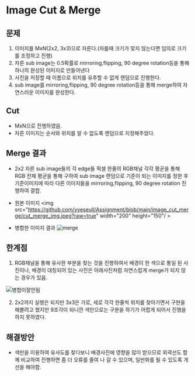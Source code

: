 # Image Cut & Merge

## 문제
1. 이미지를 MxN(2x2, 3x3)으로 자른다.(자를때 크기가 맞지 않는다면 임의로 크기를 조정하고 진행)
2. 자른 sub image는 0.5확률로 mirroring,flipping, 90 degree rotation등을 통해 하나의 완성된 이미지로 만들어낸다
3. 사진을 저장할 때 이름으로 위치를 유추할 수 없게 랜덤으로 진행한다.
4. sub image를 mirroring,flipping, 90 degree rotation등을 통해 merge하여 자연스러운 이미지를 완성한다. 

## Cut 
- MxN으로 진행하였음. 
- 자른 이미지는 순서와 위치를 알 수 없도록 랜덤으로 지정해주었다. 

## Merge 결과 
- 2x2 자른 sub image들의 각 edge들 픽셀 한줄의 RGB채널 각각 평균을 통해 RGB 전체  평균을 통해 구하여 sub image 랜덤으로 기준이 되는 이미지를 정한 후 기준이미지에 따라 다른 이미지들을 mirroring,flipping, 90 degree rotation 진행하여 결합.
  

- 원본 이미지
<img src="https://github.com/yyeseull/Assignment/blob/main/image_cut_merge/cut_merge_img.jpeg?raw=true" width="200" height="150"/ >
  
- 병합한 이미지 결과 
![merge](https://github.com/yyeseull/Assignment/assets/102211628/c4cc802f-c662-49c4-8be7-8fac12831b44)

## 한계점 
1. RGB채널을 통해 유사한 부분을 찾는 것을 진행하여서 배경이 한 색으로 통일 된 사진이나, 배경이 대칭되어 있는 사진은 아래사진처럼 자연스럽게 merge가 되지 않는 경우가 있음.

![병합이잘안됨](https://github.com/yyeseull/Assignment/assets/102211628/12c64ece-28dd-42d5-b9ae-0d928b20c824)

2. 2x2까지 실행은 되지만 3x3은 가로, 세로 각각 한줄씩 위치를 찾아가면서 구현을 해볼려고 했지만 9조각이 되니깐 색만으로는 구분을 하기가 어렵게 되어서 진행을 하지 못하였다. 

## 해결방안
- 색만을 이용하여 유사도를 찾다보니 배경사진에 영향을 많이 받으므로 외곽선도 함꼐 비교하여 진행하면 좀 더 오류를 줄여 나 갈 수 있으며, 일반화를 될 수 있도록 개선을 해야함.
